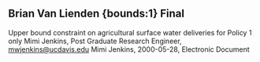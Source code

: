 ## Brian Van Lienden {bounds:1} Final
Upper bound constraint on agricultural surface water deliveries for Policy 1 only
Mimi Jenkins, Post Graduate Research Engineer, mwjenkins@ucdavis.edu
Mimi Jenkins, 2000-05-28, Electronic Document
